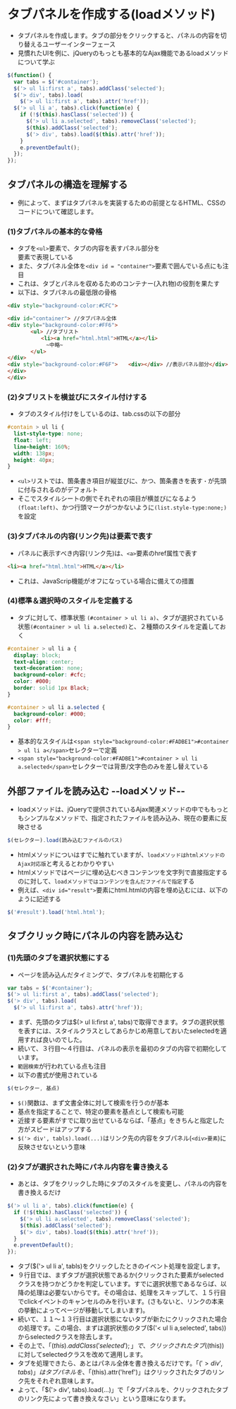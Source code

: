 # タブパネルを作成する(loadメソッド)

* タブパネルを作成します。タブの部分をクリックすると、パネルの内容を切り替えるユーザーインターフェース
* 見慣れたUIを例に、jQueryのもっとも基本的なAjax機能であるloadメソッドについて学ぶ

```js
$(function() {
  var tabs = $('#container');
  $('> ul li:first a', tabs).addClass('selected');
  $('> div', tabs).load(
    $('> ul li:first a', tabs).attr('href'));
  $('> ul li a', tabs).click(function(e) {
    if (!$(this).hasClass('selected')) {
      $('> ul li a.selected', tabs).removeClass('selected');
      $(this).addClass('selected');
      $('> div', tabs).load($(this).attr('href'));
    }
    e.preventDefault();
  });
});
```

## タブパネルの構造を理解する

* 例によって、まずはタブパネルを実装するための前提となるHTML、CSSのコードについて確認します。</p>

### (1)タブパネルの基本的な骨格

* タブを`<ul>`要素で、タブの内容を表すパネル部分を<div>要素で表現している
* また、タブパネル全体を`<div id = "container">`要素で囲んでいる点にも注目
* これは、タブとパネルを収めるためのコンテナー(入れ物)の役割を果たす
* 以下は、タブパネルの最低限の骨格

```html
<div style="background-color:#CFC">

<div id="container"> //タブパネル全体
<div style="background-color:#FF6">
    　　<ul> //タブリスト
    　　　　<li><a href="html.html">HTML</a></li>
    　　　　　~中略~
    　　</ul>
</div>
<div style="background-color:#F6F">　　<div></div> //表示パネル部分</div>
</div>
</div>
```

### (2)タブリストを横並びにスタイル付けする

* タブのスタイル付けをしているのは、tab.cssの以下の部分

```css
#contain > ul li {
  list-style-type: none;
  float: left;
  line-height: 160%;
  width: 138px;
  height: 40px;
}
```

* `<ul>`リストでは、箇条書き項目が縦並びに、かつ、箇条書きを表す`・`が先頭に付与されるのがデフォルト
* そこでスタイルシートの側でそれぞれの項目が横並びになるよう`(float:left)`、かつ行頭マークがつかないように`(list.style-type:none;)`を設定

### (3)タブパネルの内容(リンク先)は<a>要素で表す

* パネルに表示すべき内容(リンク先)は、`<a>`要素のhref属性で表す

```html
<li><a href="html.html">HTML</a></li>
```

* これは、JavaScrip機能がオフになっている場合に備えての措置

### (4)標準＆選択時のスタイルを定義する

* タブに対して、標準状態 `(#container > ul li a)`、タブが選択されている状態`(#container > ul li a.selected)`と、２種類のスタイルを定義しておく

```css
#container > ul li a {
  display: block;
  text-align: center;
  text-decoration: none;
  background-color: #cfc;
  color: #000;
  border: solid 1px Black;
}

#container > ul li a.selected {
  background-color: #000;
  color: #fff;
}
```

* 基本的なスタイルは<`span style="background-color:#FADBE1">#container > ul li a</span>`セレクターで定義
* `<span style="background-color:#FADBE1">#container > ul li a.selected</span>`セレクターでは背景/文字色のみを差し替えている

## 外部ファイルを読み込む --loadメソッド--

* loadメソッドは、jQueryで提供されているAjax関連メソッドの中でももっともシンプルなメソッドで、指定されたファイルを読み込み、現在の要素に反映させる

```js
$(セレクター).load(読み込むファイルのパス)
```

* htmlメソッドについはすでに触れていますが、`loadメソッドはhtmlメソッドのAjax対応版`と考えるとわかりやすい
* htmlメソッドではページに埋め込むべきコンテンツを文字列で直接指定するのに対して、`loadメソッドではコンテンツを含んだファイルで指定`する
* 例えば、`<div id="result">`要素にhtml.htmlの内容を埋め込むには、以下のように記述する

```js
$('#result').load('html.html');
```

## タブクリック時にパネルの内容を読み込む

### (1)先頭のタブを選択状態にする

* ページを読み込んだタイミングで、タブパネルを初期化する

```js
var tabs = $('#container');
$('> ul li:first a', tabs).addClass('selected');
$('> div', tabs).load(
  $('> ul li:first a', tabs).attr('href'));
```

* まず、先頭のタブは$(> ul li:first a', tabs)で取得できます。タブの選択状態を表すには、スタイルクラスとしてあらかじめ用意しておいたselectedを適用すれば良いのでした。
* 続いて、３行目〜４行目は、パネルの表示を最初のタブの内容で初期化しています。
* `範囲検索`が行われている点も注目
* 以下の書式が使用されている

```js
$(セレクター, 基点)
```

* `$()`関数は、まず文書全体に対して検索を行うのが基本
* 基点を指定することで、特定の要素を基点として検索も可能
* 近接する要素がすでに取り出せているならば、「基点」をきちんと指定した方がスピードはアップする
* `$('> div', tabls).load(...)`はリンク先の内容をタブパネル(`<div>要素`)に反映させないという意味

### (2)タブが選択された時にパネル内容を書き換える

* あとは、タブをクリックした時にタブのスタイルを変更し、パネルの内容を書き換えるだけ

```js
$('> ul li a', tabs).click(function(e) {
  if (!$(this).hasClass('selected')) {
    $('> ul li a.selected', tabs).removeClass('selected');
    $(this).addClass('selected');
    $('> div', tabs).load($(this).attr('href'));
  }
  e.preventDefault();
});
```

* タブ($('> ul li a', tabls)をクリックしたときのイベント処理を設定します。
* ９行目では、まずタブが選択状態であるか(クリックされた<a>要素がselectedクラスを持つかどうかを判定しています。すでに選択状態であるならば、以降の処理は必要ないからです。その場合は、処理をスキップして、１５行目でclickイベントのキャンセルのみを行います。(さもないと、リンクの本来の挙動によってページが移動してしまいます)。
* 続いて、１１〜１３行目は選択状態にないタブが新たにクリックされた場合の処理です。この場合、まずは選択状態のタブ($('< ul li a,selected', tabs))からselectedクラスを除去します。
* その上で、「$(this).addClass('selected');」で、クリックされたタブ($(this))に対してselectedクラスを改めて適用します。
* タブを処理できたら、あとはパネル全体を書き換えるだけです。「$('> div', tabs)」はタブパネルを、「$(this).attr('href')」はクリックされたタブのリンク先をそれぞれ意味します。
* よって、「$('> div', tabs).load(...)」で「タブパネルを、クリックされたタブのリンク先によって書き換えなさい」という意味になります。
